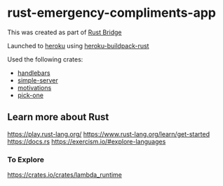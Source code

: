 # rust-emergency-compliments-app

This was created as part of [Rust Bridge](https://intro.rustbridge.com/en/#2)

Launched to [heroku](https://sleepy-chamber-51138.herokuapp.com/) using [heroku-buildpack-rust](https://github.com/emk/heroku-buildpack-rust)

Used the following crates:

* [handlebars](https://crates.io/crates/handlebars)
* [simple-server](https://crates.io/crates/simple-server)
* [motivations](https://crates.io/crates/motivations)
* [pick-one](https://crates.io/crates/pick-one)


## Learn more about Rust

https://play.rust-lang.org/
https://www.rust-lang.org/learn/get-started
https://docs.rs
https://exercism.io/#explore-languages

### To Explore
https://crates.io/crates/lambda_runtime
